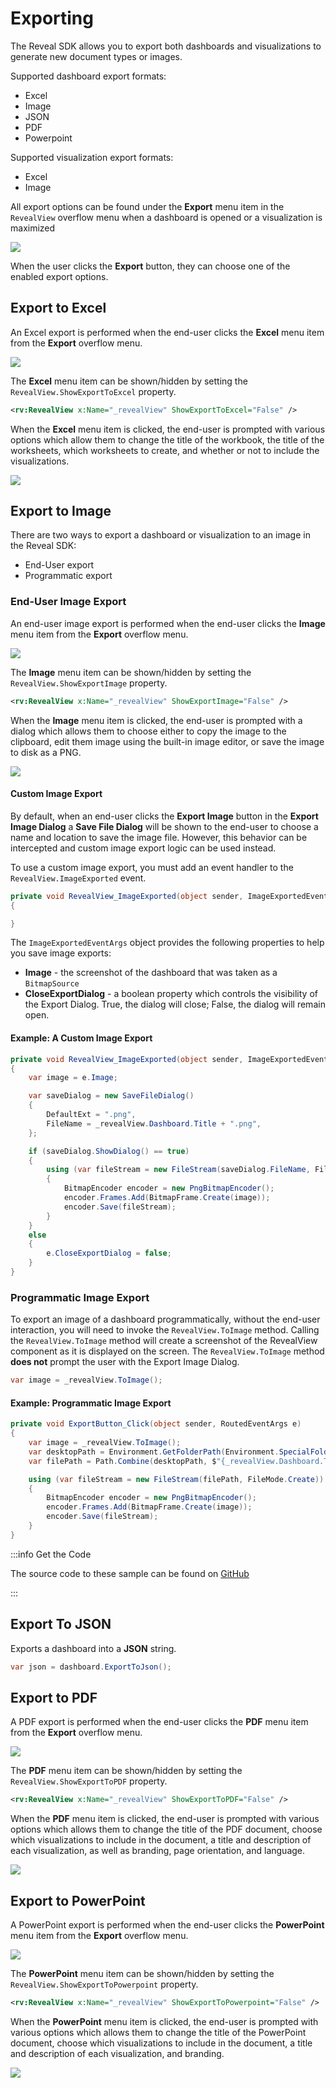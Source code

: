 # Exporting

The Reveal SDK allows you to export both dashboards and visualizations to generate new document types or images.

Supported dashboard export formats:
- Excel
- Image
- JSON
- PDF
- Powerpoint

Supported visualization export formats:
- Excel
- Image

All export options can be found under the **Export** menu item in the `RevealView` overflow menu when a dashboard is opened or a visualization is maximized

![](images/export-menu-item.jpg)

When the user clicks the **Export** button, they can choose one of the enabled export options.

## Export to Excel
An Excel export is performed when the end-user clicks the **Excel** menu item from the **Export** overflow menu.

![](images/export-excel.jpg)

The **Excel** menu item can be shown/hidden by setting the `RevealView.ShowExportToExcel` property.

```xml
<rv:RevealView x:Name="_revealView" ShowExportToExcel="False" />
```

When the **Excel** menu item is clicked, the end-user is prompted with various options which allow them to change the title of the workbook, the title of the worksheets, which worksheets to create, and whether or not to include the visualizations.

![](images/export-excel-options.jpg)


## Export to Image
There are two ways to export a dashboard or visualization to an image in the Reveal SDK:
- End-User export
- Programmatic export

### End-User Image Export
An end-user image export is performed when the end-user clicks the **Image** menu item from the **Export** overflow menu.

![](images/export-image.jpg)

The **Image** menu item can be shown/hidden by setting the `RevealView.ShowExportImage` property.

```xml
<rv:RevealView x:Name="_revealView" ShowExportImage="False" />
```

When the **Image** menu item is clicked, the end-user is prompted with a dialog which allows them to choose either to copy the image to the clipboard, edit them image using the built-in image editor, or save the image to disk as a PNG.

![](images/export-image-options.jpg)

#### Custom Image Export
By default, when an end-user clicks the **Export Image** button in the **Export Image Dialog** a **Save File Dialog** will be shown to the end-user to choose a name and location to save the image file. However, this behavior can be intercepted and custom image export logic can be used instead.

To use a custom image export, you must add an event handler to the `RevealView.ImageExported` event.

```cs
private void RevealView_ImageExported(object sender, ImageExportedEventArgs e)
{

}
```

The `ImageExportedEventArgs` object provides the following properties to help you save image exports:
- **Image** - the screenshot of the dashboard that was taken as a `BitmapSource`
- **CloseExportDialog** - a boolean property which controls the visibility of the Export Dialog. True, the dialog will close; False, the dialog will remain open.

#### Example: A Custom Image Export

```cs
private void RevealView_ImageExported(object sender, ImageExportedEventArgs e)
{
    var image = e.Image;

    var saveDialog = new SaveFileDialog()
    {
        DefaultExt = ".png",
        FileName = _revealView.Dashboard.Title + ".png",
    };

    if (saveDialog.ShowDialog() == true)
    {
        using (var fileStream = new FileStream(saveDialog.FileName, FileMode.Create))
        {
            BitmapEncoder encoder = new PngBitmapEncoder();
            encoder.Frames.Add(BitmapFrame.Create(image));
            encoder.Save(fileStream);
        }
    }
    else
    {
        e.CloseExportDialog = false;
    }
}

```

### Programmatic Image Export
To export an image of a dashboard programmatically, without the end-user interaction, you will need to invoke the `RevealView.ToImage` method. Calling the `RevealView.ToImage` method will create a screenshot of the RevealView component as it is displayed on the screen. The ``RevealView.ToImage`` method **does not** prompt the user with the Export Image Dialog.

```cs
var image = _revealView.ToImage();
```

#### Example: Programmatic Image Export

```cs
private void ExportButton_Click(object sender, RoutedEventArgs e)
{
    var image = _revealView.ToImage();
    var desktopPath = Environment.GetFolderPath(Environment.SpecialFolder.DesktopDirectory);
    var filePath = Path.Combine(desktopPath, $"{_revealView.Dashboard.Title}.png");

    using (var fileStream = new FileStream(filePath, FileMode.Create))
    {
        BitmapEncoder encoder = new PngBitmapEncoder();
        encoder.Frames.Add(BitmapFrame.Create(image));
        encoder.Save(fileStream);
    }            
}
```

:::info Get the Code

The source code to these sample can be found on [GitHub](https://github.com/RevealBi/sdk-samples-wpf/tree/master/Exporting-Image)

:::

## Export To JSON
Exports a dashboard into a **JSON** string.

```cs
var json = dashboard.ExportToJson();
```

## Export to PDF
A PDF export is performed when the end-user clicks the **PDF** menu item from the **Export** overflow menu.

![](images/export-pdf.jpg)

The **PDF** menu item can be shown/hidden by setting the `RevealView.ShowExportToPDF` property.

```xml
<rv:RevealView x:Name="_revealView" ShowExportToPDF="False" />
```

When the **PDF** menu item is clicked, the end-user is prompted with various options which allows them to change the title of the PDF document, choose which visualizations to include in the document, a title and description of each visualization, as well as branding, page orientation, and language.

![](images/export-pdf-options.jpg)

## Export to PowerPoint
A PowerPoint export is performed when the end-user clicks the **PowerPoint** menu item from the **Export** overflow menu. 

![](images/export-powerpoint.jpg)

The **PowerPoint** menu item can be shown/hidden by setting the `RevealView.ShowExportToPowerpoint` property.

```xml
<rv:RevealView x:Name="_revealView" ShowExportToPowerpoint="False" />
```

When the **PowerPoint** menu item is clicked, the end-user is prompted with various options which allows them to change the title of the PowerPoint document, choose which visualizations to include in the document, a title and description of each visualization, and branding.

![](images/export-powerpoint-options.jpg)